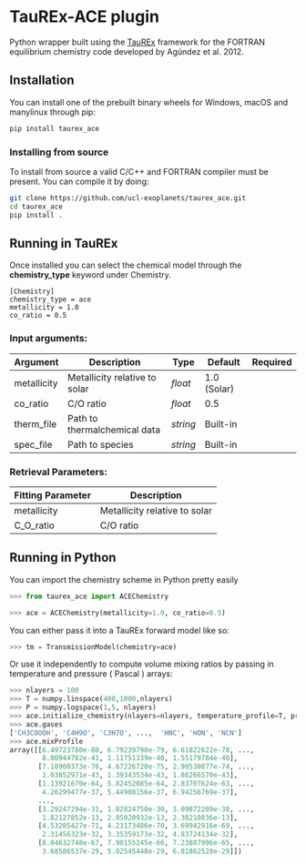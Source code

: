 # TauREx-ACE plugin

Python wrapper built using the [TauREx](https://github.com/ucl-exoplanets/TauREx3_public) framework for the FORTRAN equilibrium chemistry code developed by Agúndez et al. 2012.

## Installation


You can install one of the prebuilt binary wheels for Windows, macOS and manylinux through pip:
```bash
pip install taurex_ace
```

### Installing from source


To install from source a valid C/C++ and FORTRAN compiler must be present. You can compile it by doing:
```bash
git clone https://github.com/ucl-exoplanets/taurex_ace.git
cd taurex_ace
pip install .
```

## Running in TauREx

Once installed you can select the chemical model through the **chemistry_type** keyword under
Chemistry.
```
[Chemistry]
chemistry_type = ace
metallicity = 1.0
co_ratio = 0.5
```

### Input arguments:

|Argument| Description| Type| Default | Required |
---------|------------|-----|---------|----------|
metallicity|Metallicity relative to solar| *float* | 1.0 (Solar) | |
co_ratio | C/O ratio| *float* | 0.5| |
therm_file | Path to thermalchemical data| *string*| Built-in | |
spec_file | Path to species | *string*| Built-in | |

### Retrieval Parameters:

|Fitting Parameter| Description| 
---------|------------|
metallicity|Metallicity relative to solar|
C_O_ratio | C/O ratio| *float* | 


## Running in Python

You can import the chemistry scheme in Python pretty easily

```python
>>> from taurex_ace import ACEChemistry

>>> ace = ACEChemistry(metallicity=1.0, co_ratio=0.5)
```
You can either pass it into a TauREx forward model like so:
```python
>>> tm = TransmissionModel(chemistry=ace)
```
Or use it independently to compute volume mixing ratios by passing in
temperature and pressure ( Pascal ) arrays:
```python
>>> nlayers = 100
>>> T = numpy.linspace(400,1000,nlayers)
>>> P = numpy.logspace(1,5, nlayers)
>>> ace.initialize_chemistry(nlayers=nlayers, temperature_profile=T, pressure_profile=P)
>>> ace.gases
['CH3COOOH', 'C4H9O', 'C3H7O', ...,  'HNC', 'HON', 'NCN']
>>> ace.mixProfile
array([[6.49723780e-80, 6.79239790e-79, 6.61822622e-78, ...,
        8.00944782e-41, 1.11751339e-40, 1.55179784e-40],
       [7.10900373e-76, 4.67226720e-75, 2.90530077e-74, ...,
        1.03852971e-43, 1.39343534e-43, 1.86266570e-43],
       [1.13921670e-64, 5.82452085e-64, 2.83707624e-63, ...,
        4.26299477e-37, 5.44908156e-37, 6.94256769e-37],
       ...,
       [3.29247294e-31, 1.02824750e-30, 3.09872209e-30, ...,
        1.82127852e-13, 2.05020932e-13, 2.30210836e-13],
       [4.53205427e-71, 4.23173486e-70, 3.69942916e-69, ...,
        2.31456323e-32, 3.35359173e-32, 4.83724134e-32],
       [8.04632748e-67, 7.90155245e-66, 7.23887996e-65, ...,
        3.68586537e-29, 5.02545448e-29, 6.81862528e-29]])
```



